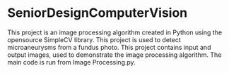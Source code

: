 # SeniorDesignComputerVision
This project is an image processing algorithm created in Python using the opensource SimpleCV library.
This project is used to detect microaneurysms from a fundus photo. This project contains input and output images, used to demonstrate the
image processing algorithm. The main code is run from Image Processing.py.
